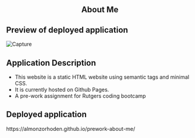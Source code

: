 <h2 align = 'center'> About Me</h2>

<h2> Preview of deployed application </h2>

![Capture](https://user-images.githubusercontent.com/61447353/103607827-da312d80-4ee7-11eb-8f42-ca9eb0a8cd27.PNG)

<h2> Application Description </h2>

* This website is a static HTML website using semantic tags and minimal CSS. 
* It is currently hosted on Github Pages.
* A pre-work assignment for Rutgers coding bootcamp


<h2> Deployed application</h2>
https://almonzorhoden.github.io/prework-about-me/
